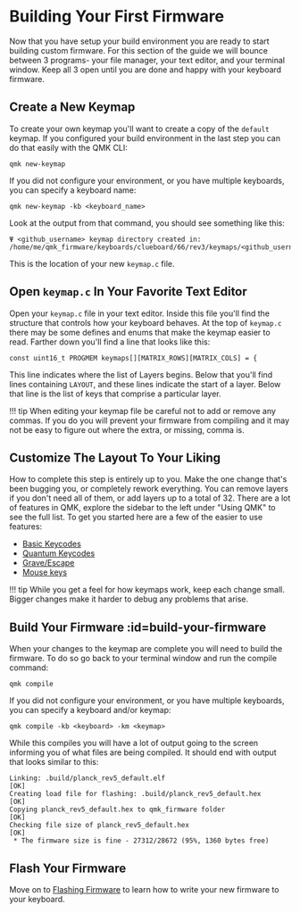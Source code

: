 # Building Your First Firmware

Now that you have setup your build environment you are ready to start building custom firmware. For this section of the guide we will bounce between 3 programs- your file manager, your text editor, and your terminal window. Keep all 3 open until you are done and happy with your keyboard firmware.

## Create a New Keymap

To create your own keymap you'll want to create a copy of the `default` keymap. If you configured your build environment in the last step you can do that easily with the QMK CLI:

    qmk new-keymap

If you did not configure your environment, or you have multiple keyboards, you can specify a keyboard name:

    qmk new-keymap -kb <keyboard_name>

Look at the output from that command, you should see something like this:

    Ψ <github_username> keymap directory created in: /home/me/qmk_firmware/keyboards/clueboard/66/rev3/keymaps/<github_username>

This is the location of your new `keymap.c` file.

## Open `keymap.c` In Your Favorite Text Editor

Open your `keymap.c` file in your text editor. Inside this file you'll find the structure that controls how your keyboard behaves. At the top of `keymap.c` there may be some defines and enums that make the keymap easier to read. Farther down you'll find a line that looks like this:

    const uint16_t PROGMEM keymaps[][MATRIX_ROWS][MATRIX_COLS] = {

This line indicates where the list of Layers begins. Below that you'll find lines containing `LAYOUT`, and these lines indicate the start of a layer. Below that line is the list of keys that comprise a particular layer.

!!! tip
    When editing your keymap file be careful not to add or remove any commas. If you do you will prevent your firmware from compiling and it may not be easy to figure out where the extra, or missing, comma is.

## Customize The Layout To Your Liking

How to complete this step is entirely up to you. Make the one change that's been bugging you, or completely rework everything. You can remove layers if you don't need all of them, or add layers up to a total of 32. There are a lot of features in QMK, explore the sidebar to the left under "Using QMK" to see the full list. To get you started here are a few of the easier to use features:

* [Basic Keycodes](keycodes_basic.md)
* [Quantum Keycodes](quantum_keycodes.md)
* [Grave/Escape](feature_grave_esc.md)
* [Mouse keys](feature_mouse_keys.md)

!!! tip
    While you get a feel for how keymaps work, keep each change small. Bigger changes make it harder to debug any problems that arise.

## Build Your Firmware :id=build-your-firmware

When your changes to the keymap are complete you will need to build the firmware. To do so go back to your terminal window and run the compile command:

    qmk compile

If you did not configure your environment, or you have multiple keyboards, you can specify a keyboard and/or keymap:

    qmk compile -kb <keyboard> -km <keymap>

While this compiles you will have a lot of output going to the screen informing you of what files are being compiled. It should end with output that looks similar to this:

```
Linking: .build/planck_rev5_default.elf                                                             [OK]
Creating load file for flashing: .build/planck_rev5_default.hex                                     [OK]
Copying planck_rev5_default.hex to qmk_firmware folder                                              [OK]
Checking file size of planck_rev5_default.hex                                                       [OK]
 * The firmware size is fine - 27312/28672 (95%, 1360 bytes free)
```

## Flash Your Firmware

Move on to [Flashing Firmware](tutorial_flashing.md) to learn how to write your new firmware to your keyboard.
